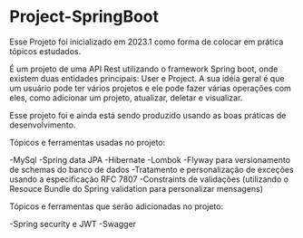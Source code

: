 # Project-SpringBoot

Esse Projeto foi inicializado em 2023.1 como forma de colocar em prática tópicos estudados.

É um projeto de uma API Rest utilizando o framework Spring boot, onde existem duas entidades principais: User e Project. A sua idéia geral é que um usuário pode ter 
vários projetos e ele pode fazer várias operações com eles, como adicionar um projeto, atualizar, deletar e visualizar.

Esse projeto foi e ainda está sendo produzido usando as boas práticas de desenvolvimento.

Tópicos e ferramentas usadas no projeto: 
  
  -MySql 
  -Spring data JPA
  -Hibernate
  -Lombok
  -Flyway para versionamento de schemas do banco de dados
  -Tratamento e personalização de exceções usando a especificação RFC 7807
  -Constraints de validações (utilizando o Resouce Bundle do Spring validation para personalizar mensagens)
  
Tópicos e ferramentas que serão adicionadas no projeto: 
  
  -Spring security e JWT
  -Swagger
